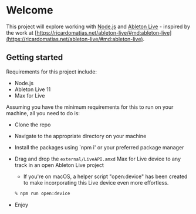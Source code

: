 # Welcome

This project will explore working with [Node.js](https://nodejs.org/en) and [Ableton Live](https://www.ableton.com/en/live/) - inspired by the work at [https://ricardomatias.net/ableton-live/#md:ableton-live](https://ricardomatias.net/ableton-live/#md:ableton-live).

## Getting started

Requirements for this project include:

- Node.js
- Ableton Live 11
- Max for Live

Assuming you have the minimum requirements for this to run on your machine, all you need to do is:

- Clone the repo
- Navigate to the appropriate directory on your machine
- Install the packages using `npm i' or your preferred package manager
- Drag and drop the `external/LiveAPI.amxd` Max for Live device to any track in an open Ableton Live project

  - If you're on macOS, a helper script "open:device" has been created to make incorporating this Live device even more effortless.

  ```sh
  % npm run open:device
  ```

- Enjoy
